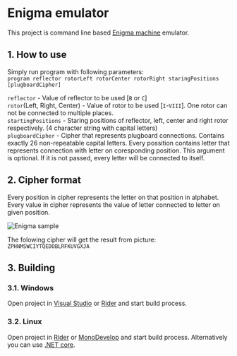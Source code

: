 # Enigma emulator

This project is command line based [Enigma machine](https://en.wikipedia.org/wiki/Enigma_machine) emulator.

## 1. How to use
Simply run program with following parameters:  
`program reflector rotorLeft rotorCenter rotorRight staringPositions [plugboardCipher]`

`reflector` - Value of reflector to be used [`B` or `C`]  
`rotor`(Left, Right, Center) - Value of rotor to be used [`I`-`VIII`]. One rotor can not be connected to multiple places.  
`startingPositions` - Staring positions of reflector, left, center and right rotor respectively. (4 character string with capital letters)  
`plugboardCipher` - Cipher that represents plugboard connections. Contains exactly 26 non-repeatable capital letters. Every possition contains letter that represents connection with letter on coresponding position.  This argument is optional. If it is not passed, every letter will be connected to itself.

## 2. Cipher format
Every position in cipher represents the letter on that position in alphabet. Every value in cipher represents the value of letter connected to letter on given position.

![Enigma sample](http://enigma.louisedade.co.uk/wiringdiagram.png)

The folowing cipher will get the result from picture:
`ZPHNMSWCIYTQEDOBLRFKUVGXJA`

## 3. Building
### 3.1. Windows
Open project in [Visual Studio](https://visualstudio.microsoft.com/) or [Rider](https://www.jetbrains.com/rider/) and start build process.
### 3.2. Linux
Open project in [Rider](https://www.jetbrains.com/rider/) or [MonoDevelop](https://www.monodevelop.com/) and start build process. Alternatively you can use [.NET core](https://www.microsoft.com/net/download/linux).

